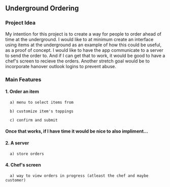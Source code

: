 ## Underground Ordering
### Project Idea
My intention for this project is to create a way for people to order ahead of time at the underground. I would like to at minimum create an interface using items at the underground as an example of how this could be useful, as a proof of concept. I would like to have the app communicate to a server to send the order to. And if I can get that to work, it would be good to have a chef's screen to recieve the orders. Another stretch goal would be to incorporate hanover outlook logins to prevent abuse.

### Main Features
#### 1. Order an item
   
      a) menu to select items from
   
      b) customize item's toppings
   
      c) confirm and submit
   

#### Once that works, if I have time it would be nice to also impliment...

#### 2. A server
   
      a) store orders

#### 4. Chef's screen
   
      a) way to view orders in progress (atleast the chef and maybe customer)
